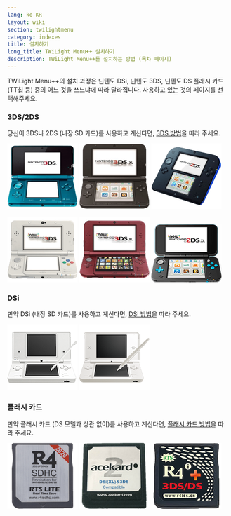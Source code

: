```yaml
---
lang: ko-KR
layout: wiki
section: twilightmenu
category: indexes
title: 설치하기
long_title: TWiLight Menu++ 설치하기
description: TWiLight Menu++를 설치하는 방법 (목차 페이지)
---
```


TWiLight Menu++의 설치 과정은 닌텐도 DSi, 닌텐도 3DS, 닌텐도 DS 플래시 카드 (TT칩 등) 중의 어느 것을 쓰느냐에 따라 달라집니다. 사용하고 있는 것의 페이지를 선택해주세요.

### 3DS/2DS
당신이 3DS나 2DS (내장 SD 카드)를 사용하고 계신다면, [3DS 방법](installing-3ds)을 따라 주세요.

[![닌텐도 3DS](/assets/images/consoles/old3ds.png)](installing-3ds) [![닌텐도 3DS XL](/assets/images/consoles/old3dsxl.png)](installing-3ds) [![닌텐도 2DS](/assets/images/consoles/2ds.png)](installing-3ds)

[![New 닌텐도 3DS](/assets/images/consoles/new3ds.png)](installing-3ds) [![New 닌텐도 3DS XL](/assets/images/consoles/new3dsxl.png)](installing-3ds) [![New 닌텐도 2DS XL](/assets/images/consoles/new2dsxl.png)](installing-3ds)

### DSi
만약 DSi (내장 SD 카드)를 사용하고 계신다면, [DSi 방법](installing-dsi)을 따라 주세요.

[![닌텐도 DSi](/assets/images/consoles/dsi.png)](installing-dsi) [![닌텐도 DSi XL](/assets/images/consoles/dsixl.png)](installing-dsi)

### 플래시 카드
만약 플래시 카드 (DS 모델과 상관 없이)를 사용하고 계신다면, [플래시 카드 방법](installing-flashcard)을 따라 주세요.

[![r4isdhc.com 플래시 카드](/assets/images/consoles/r4isdhc.com.png)](installing-flashcard) [![Acekard2i 플래시 카드](/assets/images/consoles/acekard2i.png)](installing-flashcard) [![R4i Gold 3DS Plus 플래시 카드](/assets/images/consoles/r4igold3dsplus.png)](installing-flashcard)

